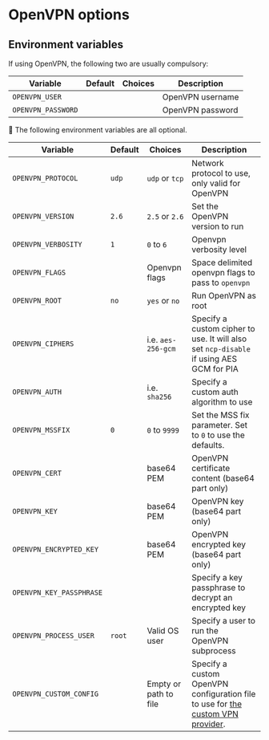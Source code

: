 # OpenVPN options

## Environment variables

If using OpenVPN, the following two are usually compulsory:

| Variable | Default | Choices | Description |
| --- | --- | --- | --- |
| `OPENVPN_USER` | | | OpenVPN username |
| `OPENVPN_PASSWORD` | | | OpenVPN password |

💁 The following environment variables are all optional.

| Variable | Default | Choices | Description |
| --- | --- | --- | --- |
| `OPENVPN_PROTOCOL` | `udp` | `udp` or `tcp` | Network protocol to use, only valid for OpenVPN |
| `OPENVPN_VERSION` | `2.6` | `2.5` or `2.6` | Set the OpenVPN version to run |
| `OPENVPN_VERBOSITY` | `1` | `0` to `6` | Openvpn verbosity level |
| `OPENVPN_FLAGS` | | Openvpn flags | Space delimited openvpn flags to pass to `openvpn` |
| `OPENVPN_ROOT` | `no` | `yes` or `no` | Run OpenVPN as root |
| `OPENVPN_CIPHERS` | | i.e. `aes-256-gcm` | Specify a custom cipher to use. It will also set `ncp-disable` if using AES GCM for PIA |
| `OPENVPN_AUTH` | | i.e. `sha256` | Specify a custom auth algorithm to use |
| `OPENVPN_MSSFIX` | `0` | `0` to `9999` | Set the MSS fix parameter. Set to `0` to use the defaults. |
| `OPENVPN_CERT` | | base64 PEM | OpenVPN certificate content (base64 part only) |
| `OPENVPN_KEY` | | base64 PEM | OpenVPN key (base64 part only) |
| `OPENVPN_ENCRYPTED_KEY` | | base64 PEM | OpenVPN encrypted key (base64 part only) |
| `OPENVPN_KEY_PASSPHRASE` | | | Specify a key passphrase to decrypt an encrypted key |
| `OPENVPN_PROCESS_USER` | `root` | Valid OS user | Specify a user to run the OpenVPN subprocess |
| `OPENVPN_CUSTOM_CONFIG` | | Empty or path to file | Specify a custom OpenVPN configuration file to use for [the custom VPN provider](../providers/custom.md). |
